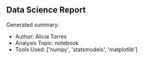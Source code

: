 ## Data Science Report

Generated summary:

- Author: Alicia Torres
- Analysis Topic: notebook
- Tools Used: ['numpy', 'statsmodels', 'matplotlib']
